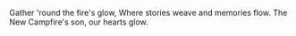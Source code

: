 Gather 'round the fire's glow,
Where stories weave and memories flow.
The New Campfire's son, our hearts glow.
